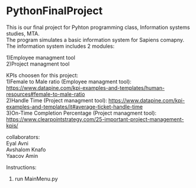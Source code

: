 # PythonFinalProject
This is our final project for Pyhton programming class, Information systems studies, MTA.<br/>
The program simulates a basic information system for Sapiens comapny.<br/>
The information system includes 2 modules:<br/>

 1)Employee managment tool<br/>
 2)Project managment tool<br/>
 
 KPIs choosen for this project:<br/>
 1)Female to Male ratio (Employee managment tool): https://www.datapine.com/kpi-examples-and-templates/human-resources#female-to-male-ratio<br/>
 2)Handle Time (Project managment tool): https://www.datapine.com/kpi-examples-and-templates/it#average-ticket-handle-time<br/>
 3)On-Time Completion Percentage (Project managment tool): https://www.clearpointstrategy.com/25-important-project-management-kpis/<br/>
 
collaborators:<br/>
Eyal Avni<br/>
Avshalom Knafo<br/>
Yaacov Amin<br/>

Instructions:<br/>
1) run MainMenu.py<br/>
